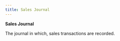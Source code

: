 ```yaml
---
title: Sales Journal
---
```



**Sales Journal**


The journal in which, sales transactions are recorded.
